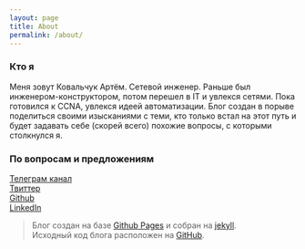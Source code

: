 ```yaml
---
layout: page
title: About
permalink: /about/
---
```

### Кто я
Меня зовут Ковальчук Артём. Сетевой инженер. 
Раньше был инженером-конструктором, потом перешел в IT и увлекся сетями.
Пока готовился к CCNA, увлекся идеей автоматизации. Блог создан в порыве поделиться своими изысканиями с теми, кто только встал на этот путь и будет задавать себе (скорей всего) похожие вопросы, с которыми столкнулся я.

### По вопросам и предложениям
[Телеграм канал](https://t.me/netautomation)  
[Твиттер](https://twitter.com/Woo_Hung)  
[Github](https://github.com/woohung)  
[LinkedIn](https://www.linkedin.com/in/artem-kovalchuk-01a2051a3/)  

>Блог создан на базе [Github Pages](https://pages.github.com) и собран на [jekyll](https://jekyllrb.com).  
Исходный код блога расположен на [GitHub](https://github.com/woohung/woohung.github.io).
